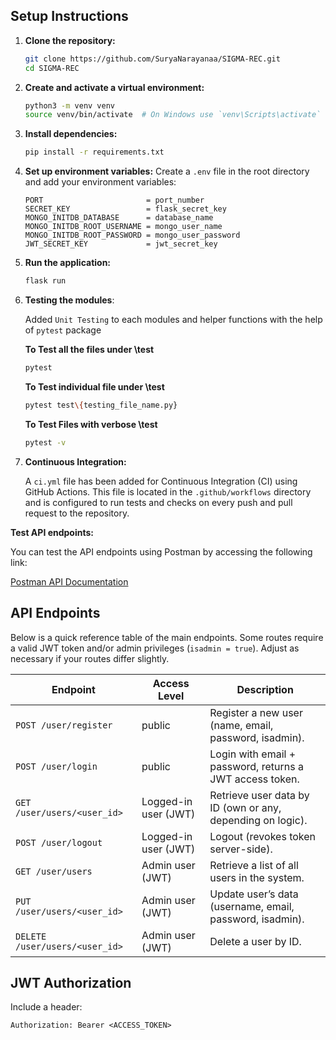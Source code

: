 
## Setup Instructions

1. **Clone the repository:**
    ```sh
    git clone https://github.com/SuryaNarayanaa/SIGMA-REC.git
    cd SIGMA-REC    
    ```

2. **Create and activate a virtual environment:**
    ```sh
    python3 -m venv venv
    source venv/bin/activate  # On Windows use `venv\Scripts\activate`
    ```

3. **Install dependencies:**
    ```sh
    pip install -r requirements.txt
    ```

4. **Set up environment variables:**
    Create a `.env` file in the root directory and add your environment variables:
    ```
    PORT                       = port_number
    SECRET_KEY                 = flask_secret_key
    MONGO_INITDB_DATABASE      = database_name 
    MONGO_INITDB_ROOT_USERNAME = mongo_user_name
    MONGO_INITDB_ROOT_PASSWORD = mongo_user_password
    JWT_SECRET_KEY             = jwt_secret_key

5. **Run the application:**
    ```sh
    flask run
    ```

<!-- ## Testing

1. **Run unit tests:**
    ```sh
    pytest
    ``` -->
6. **Testing the modules**:

    Added `Unit Testing` to each modules and helper functions with the help of  `pytest` package 

    **To Test all the files under \test**
    ```sh
    pytest
    ```

    **To Test individual file under \test**
    ```sh
    pytest test\{testing_file_name.py}
    ```

    **To Test Files with verbose \test**
    ```sh
    pytest -v
    ```

7. **Continuous Integration:**

    A `ci.yml` file has been added for Continuous Integration (CI) using GitHub Actions. This file is located in the `.github/workflows` directory and is configured to run tests and checks on every push and pull request to the repository.




**Test API endpoints:**


 You can test the API endpoints using Postman by accessing  the following link:

 [Postman API Documentation](bit.ly/SIGMA-API)


## API Endpoints

Below is a quick reference table of the main endpoints. Some routes require a valid JWT token and/or admin privileges (`isadmin = true`). Adjust as necessary if your routes differ slightly.

| Endpoint                      | Access Level        | Description                                                        |
|-------------------------------|---------------------|--------------------------------------------------------------------|
| `POST /user/register`         | public              | Register a new user (name, email, password, isadmin).              |
| `POST /user/login`            | public              | Login with email + password, returns a JWT access token.           |
| `GET /user/users/<user_id>`   | Logged-in user (JWT)| Retrieve user data by ID (own or any, depending on logic).         |
| `POST /user/logout`           | Logged-in user (JWT)| Logout (revokes token server-side).                                |
| `GET /user/users`             | Admin user (JWT)    | Retrieve a list of all users in the system.                        |
| `PUT /user/users/<user_id>`   | Admin user (JWT)    | Update user’s data (username, email, password, isadmin).           |
| `DELETE /user/users/<user_id>`| Admin user (JWT)    | Delete a user by ID.                                               |

## JWT Authorization

Include a header:

```
Authorization: Bearer <ACCESS_TOKEN>
```
